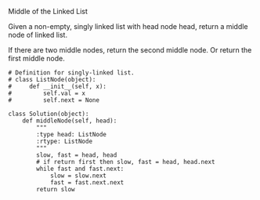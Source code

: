 Middle of the Linked List

Given a non-empty, singly linked list with head node head, return a middle node of linked list.

If there are two middle nodes, return the second middle node.
Or return the first middle node.

```
# Definition for singly-linked list.
# class ListNode(object):
#     def __init__(self, x):
#         self.val = x
#         self.next = None

class Solution(object):
    def middleNode(self, head):
        """
        :type head: ListNode
        :rtype: ListNode
        """
        slow, fast = head, head
        # if return first then slow, fast = head, head.next
        while fast and fast.next:
            slow = slow.next
            fast = fast.next.next
        return slow
```